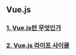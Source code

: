 ## Vue.js

<h3><a href="https://github.com/byvuejs/vue-study/blob/master/1.vuejs.md">1. Vue.js란 무엇인가</a></h3>

<h3><a href="https://github.com/byvuejs/vue-study/blob/master/2.lifecycle.md">2. Vue.js 라이프 사이클</a></h3>
